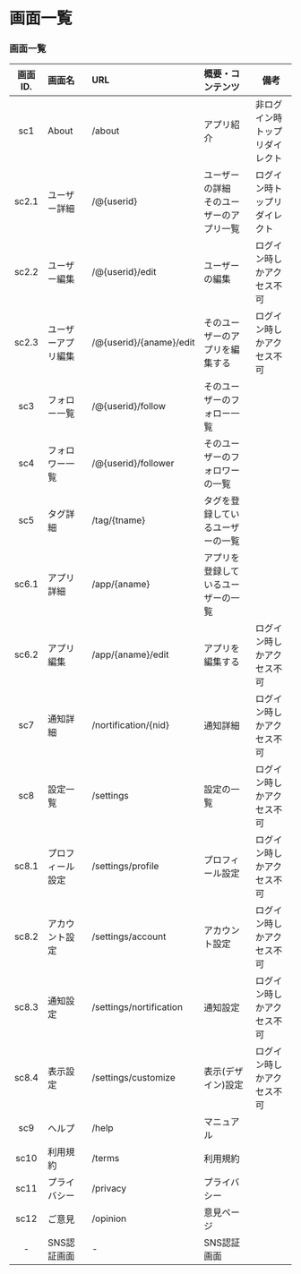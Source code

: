 # 画面一覧

### 画面一覧

|画面ID.|画面名|URL|概要・コンテンツ|備考|
|:-:|:-|:-|:-|--|
| sc1 | About |  /about  | アプリ紹介    | 非ログイン時トップリダイレクト |
| sc2.1 | ユーザー詳細 | /@{userid} | ユーザーの詳細<br>そのユーザーのアプリ一覧 | ログイン時トップリダイレクト |
| sc2.2 | ユーザー編集 | /@{userid}/edit | ユーザーの編集 | ログイン時しかアクセス不可 |
| sc2.3 | ユーザーアプリ編集 | /@{userid}/{aname}/edit | そのユーザーのアプリを編集する | ログイン時しかアクセス不可 |
| sc3 | フォロー一覧 | /@{userid}/follow | そのユーザーのフォロー一覧 |  |
| sc4 | フォロワー一覧 | /@{userid}/follower | そのユーザーのフォロワーの一覧| |
| sc5 |タグ詳細|/tag/{tname}|タグを登録しているユーザーの一覧||
| sc6.1 |アプリ詳細|/app/{aname}|アプリを登録しているユーザーの一覧||
| sc6.2 |アプリ編集|/app/{aname}/edit|アプリを編集する|ログイン時しかアクセス不可|
| sc7 |通知詳細|/nortification/{nid}|通知詳細|ログイン時しかアクセス不可|
| sc8 |設定一覧|/settings|設定の一覧|ログイン時しかアクセス不可|
| sc8.1 |プロフィール設定|/settings/profile|プロフィール設定|ログイン時しかアクセス不可|
| sc8.2 |アカウント設定|/settings/account|アカウント設定|ログイン時しかアクセス不可|
| sc8.3 |通知設定|/settings/nortification|通知設定|ログイン時しかアクセス不可|
| sc8.4 |表示設定|/settings/customize|表示(デザイン)設定|ログイン時しかアクセス不可|
| sc9 |ヘルプ|/help|マニュアル||
| sc10 |利用規約|/terms|利用規約||
| sc11 |プライバシー|/privacy|プライバシー||
| sc12 |ご意見|/opinion|意見ページ||
|-|SNS認証画面|-|SNS認証画面|||


